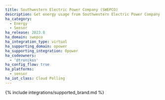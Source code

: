```yaml
---
title: Southwestern Electric Power Company (SWEPCO)
description: Get energy usage from Southwestern Electric Power Company (SWEPCO) using the Opower integration
ha_category:
  - Energy
  - Sensor
ha_release: 2023.8
ha_domain: swepco
ha_integration_type: virtual
ha_supporting_domain: opower
ha_supporting_integration: Opower
ha_codeowners:
  - '@tronikos'
ha_config_flow: true
ha_platforms:
  - sensor
ha_iot_class: Cloud Polling
---
```


{% include integrations/supported_brand.md %}
